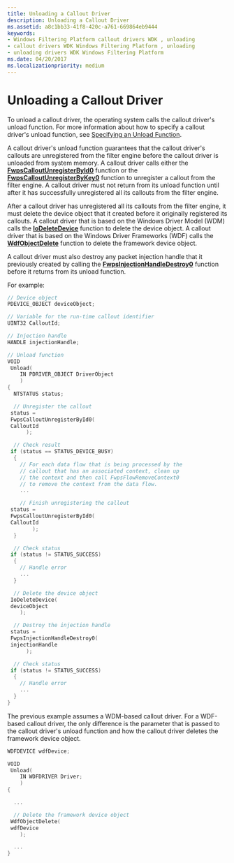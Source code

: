 ```yaml
---
title: Unloading a Callout Driver
description: Unloading a Callout Driver
ms.assetid: a8c1bb33-41f8-420c-a761-669864eb9444
keywords:
- Windows Filtering Platform callout drivers WDK , unloading
- callout drivers WDK Windows Filtering Platform , unloading
- unloading drivers WDK Windows Filtering Platform
ms.date: 04/20/2017
ms.localizationpriority: medium
---
```


# Unloading a Callout Driver


To unload a callout driver, the operating system calls the callout driver's unload function. For more information about how to specify a callout driver's unload function, see [Specifying an Unload Function](specifying-an-unload-function.md).

A callout driver's unload function guarantees that the callout driver's callouts are unregistered from the filter engine before the callout driver is unloaded from system memory. A callout driver calls either the [**FwpsCalloutUnregisterById0**](https://msdn.microsoft.com/library/windows/hardware/ff551144) function or the [**FwpsCalloutUnregisterByKey0**](https://msdn.microsoft.com/library/windows/hardware/ff551145) function to unregister a callout from the filter engine. A callout driver must not return from its unload function until after it has successfully unregistered all its callouts from the filter engine.

After a callout driver has unregistered all its callouts from the filter engine, it must delete the device object that it created before it originally registered its callouts. A callout driver that is based on the Windows Driver Model (WDM) calls the [**IoDeleteDevice**](https://msdn.microsoft.com/library/windows/hardware/ff549083) function to delete the device object. A callout driver that is based on the Windows Driver Frameworks (WDF) calls the [**WdfObjectDelete**](https://msdn.microsoft.com/library/windows/hardware/ff548734) function to delete the framework device object.

A callout driver must also destroy any packet injection handle that it previously created by calling the [**FwpsInjectionHandleDestroy0**](https://msdn.microsoft.com/library/windows/hardware/ff551181) function before it returns from its unload function.

For example:

```C++
// Device object
PDEVICE_OBJECT deviceObject;

// Variable for the run-time callout identifier
UINT32 CalloutId;

// Injection handle
HANDLE injectionHandle;

// Unload function
VOID
 Unload(
    IN PDRIVER_OBJECT DriverObject
    )
{
  NTSTATUS status;

  // Unregister the callout
 status =
 FwpsCalloutUnregisterById0(
 CalloutId
      );

  // Check result
 if (status == STATUS_DEVICE_BUSY)
  {
    // For each data flow that is being processed by the
    // callout that has an associated context, clean up
    // the context and then call FwpsFlowRemoveContext0
    // to remove the context from the data flow.
    ...

    // Finish unregistering the callout
 status =
 FwpsCalloutUnregisterById0(
 CalloutId
        );
  }

  // Check status
 if (status != STATUS_SUCCESS)
  {
    // Handle error
    ...
  }

  // Delete the device object
 IoDeleteDevice(
 deviceObject
    );

  // Destroy the injection handle
 status =
 FwpsInjectionHandleDestroy0(
 injectionHandle
      );

  // Check status
 if (status != STATUS_SUCCESS)
  {
    // Handle error
    ...
  }
}
```

The previous example assumes a WDM-based callout driver. For a WDF-based callout driver, the only difference is the parameter that is passed to the callout driver's unload function and how the callout driver deletes the framework device object.

```C++
WDFDEVICE wdfDevice;

VOID
 Unload(
    IN WDFDRIVER Driver;
    )
{

  ...

  // Delete the framework device object
 WdfObjectDelete(
 wdfDevice
    );

  ...
}
```

 

 





